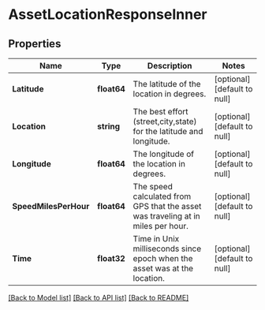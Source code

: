 # AssetLocationResponseInner

## Properties
Name | Type | Description | Notes
------------ | ------------- | ------------- | -------------
**Latitude** | **float64** | The latitude of the location in degrees. | [optional] [default to null]
**Location** | **string** | The best effort (street,city,state) for the latitude and longitude. | [optional] [default to null]
**Longitude** | **float64** | The longitude of the location in degrees. | [optional] [default to null]
**SpeedMilesPerHour** | **float64** | The speed calculated from GPS that the asset was traveling at in miles per hour. | [optional] [default to null]
**Time** | **float32** | Time in Unix milliseconds since epoch when the asset was at the location. | [optional] [default to null]

[[Back to Model list]](../README.md#documentation-for-models) [[Back to API list]](../README.md#documentation-for-api-endpoints) [[Back to README]](../README.md)


